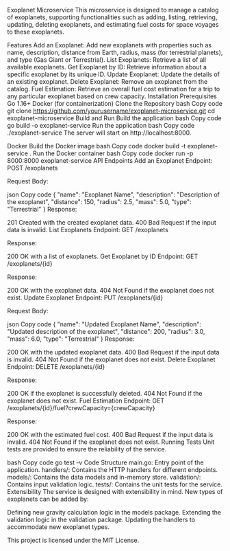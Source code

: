Exoplanet Microservice This microservice is designed to manage a catalog
of exoplanets, supporting functionalities such as adding, listing,
retrieving, updating, deleting exoplanets, and estimating fuel costs for
space voyages to these exoplanets.

Features Add an Exoplanet: Add new exoplanets with properties such as
name, description, distance from Earth, radius, mass (for terrestrial
planets), and type (Gas Giant or Terrestrial). List Exoplanets: Retrieve
a list of all available exoplanets. Get Exoplanet by ID: Retrieve
information about a specific exoplanet by its unique ID. Update
Exoplanet: Update the details of an existing exoplanet. Delete
Exoplanet: Remove an exoplanet from the catalog. Fuel Estimation:
Retrieve an overall fuel cost estimation for a trip to any particular
exoplanet based on crew capacity. Installation Prerequisites Go 1.16+
Docker (for containerization) Clone the Repository bash Copy code git
clone https://github.com/yourusername/exoplanet-microservice.git cd
exoplanet-microservice Build and Run Build the application bash Copy
code go build -o exoplanet-service Run the application bash Copy code
./exoplanet-service The server will start on http://localhost:8000.

Docker Build the Docker image bash Copy code docker build -t
exoplanet-service . Run the Docker container bash Copy code docker run
-p 8000:8000 exoplanet-service API Endpoints Add an Exoplanet Endpoint:
POST /exoplanets

Request Body:

json Copy code { "name": "Exoplanet Name", "description": "Description
of the exoplanet", "distance": 150, "radius": 2.5, "mass": 5.0, "type":
"Terrestrial" } Response:

201 Created with the created exoplanet data. 400 Bad Request if the
input data is invalid. List Exoplanets Endpoint: GET /exoplanets

Response:

200 OK with a list of exoplanets. Get Exoplanet by ID Endpoint: GET
/exoplanets/{id}

Response:

200 OK with the exoplanet data. 404 Not Found if the exoplanet does not
exist. Update Exoplanet Endpoint: PUT /exoplanets/{id}

Request Body:

json Copy code { "name": "Updated Exoplanet Name", "description":
"Updated description of the exoplanet", "distance": 200, "radius": 3.0,
"mass": 6.0, "type": "Terrestrial" } Response:

200 OK with the updated exoplanet data. 400 Bad Request if the input
data is invalid. 404 Not Found if the exoplanet does not exist. Delete
Exoplanet Endpoint: DELETE /exoplanets/{id}

Response:

200 OK if the exoplanet is successfully deleted. 404 Not Found if the
exoplanet does not exist. Fuel Estimation Endpoint: GET
/exoplanets/{id}/fuel?crewCapacity={crewCapacity}

Response:

200 OK with the estimated fuel cost. 400 Bad Request if the input data
is invalid. 404 Not Found if the exoplanet does not exist. Running Tests
Unit tests are provided to ensure the reliability of the service.

bash Copy code go test -v Code Structure main.go: Entry point of the
application. handlers/: Contains the HTTP handlers for different
endpoints. models/: Contains the data models and in-memory store.
validation/: Contains input validation logic. tests/: Contains the unit
tests for the service. Extensibility The service is designed with
extensibility in mind. New types of exoplanets can be added by:

Defining new gravity calculation logic in the models package. Extending
the validation logic in the validation package. Updating the handlers to
accommodate new exoplanet types.

This project is licensed under the MIT License.
